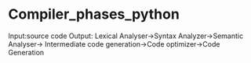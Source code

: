 # Compiler_phases_python
Input:source code 
Output:
Lexical Analyser->Syntax Analyzer->Semantic Analyser-> Intermediate code generation->Code optimizer->Code Generation
